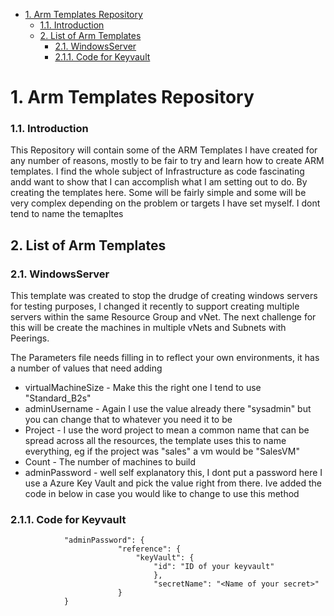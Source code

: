 - [1. Arm Templates Repository](#1-arm-templates-repository)
    - [1.1. Introduction](#11-introduction)
  - [2. List of Arm Templates](#2-list-of-arm-templates)
    - [2.1. WindowsServer](#21-windowsserver)
    - [2.1.1. Code for Keyvault](#211-code-for-keyvault)
  
# 1. Arm Templates Repository
### 1.1. Introduction
This Repository will contain some of the ARM Templates I have created for any number of reasons, mostly to be fair to try and learn how to create ARM templates. I find the whole subject of Infrastructure as code fascinating andd want to show that I can accomplish what I am setting out to do. By creating the templates here. Some will be fairly simple and some will be very complex depending on the problem or targets I have set myself. I dont tend to name the temapltes

## 2. List of Arm Templates

### 2.1. WindowsServer
This template was created to stop the drudge of creating windows servers for testing purposes, I changed it recently to support creating multiple servers within the same Resource Group and vNet. The next challenge for this will be create the machines in multiple vNets and Subnets with Peerings.

The Parameters file needs filling in to reflect your own environments, it has a number of values that need adding 

- virtualMachineSize - Make this the right one I tend to use "Standard_B2s"
- adminUsername - Again I use the value already there "sysadmin" but you can change that to whatever you need it to be
- Project - I use the word project to mean a common name that can be spread across all the resources, the template uses this to name everything, eg if the project was "sales" a vm would be "SalesVM<integer of the build>"
- Count - The number of machines to build
- adminPassword - well self explanatory this, I dont put a password here I use a Azure Key Vault and pick the value right from there. Ive added the code in below in case you would like to change to use this method

### 2.1.1. Code for Keyvault
                "adminPassword": {
                            "reference": {
                                "keyVault": {
                                    "id": "ID of your keyvault"
                                    },
                                    "secretName": "<Name of your secret>"
                            }
                }
  







